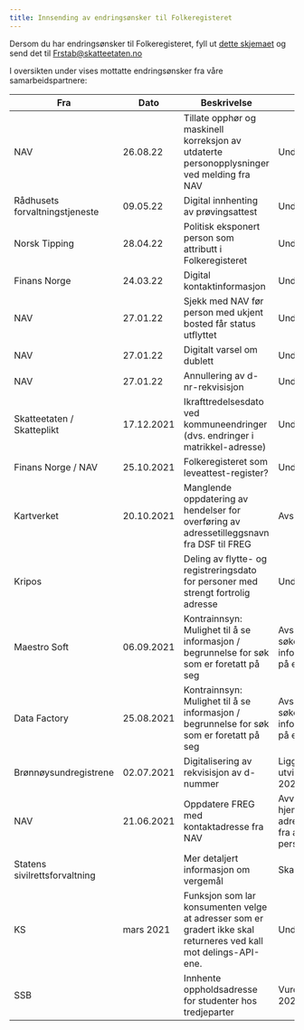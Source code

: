 ```yaml
---
title: Innsending av endringsønsker til Folkeregisteret
---
```

Dersom du har endringsønsker til Folkeregisteret, fyll ut [dette skjemaet](./Innspillskjema_FREG_v5_1.pdf) og send det til Frstab@skatteetaten.no
  
I oversikten under vises mottatte endringsønsker fra våre samarbeidspartnere:
  
 Fra | Dato | Beskrivelse |Status | 
------------|-------------------------------------|----------------|----------------
NAV|26.08.22|Tillate opphør og maskinell korreksjon av utdaterte personopplysninger ved melding fra NAV|Under behandling
Rådhusets forvaltningstjeneste|09.05.22|Digital innhenting av prøvingsattest|Under behandling
Norsk Tipping|28.04.22|Politisk eksponert person som attributt i Folkeregisteret|Under behandling
Finans Norge|24.03.22|Digital kontaktinformasjon|Under behandling|
NAV|27.01.22|Sjekk med NAV før person med ukjent bosted får status utflyttet|Under behandling
NAV|27.01.22|Digitalt varsel om dublett|Under behandling
NAV|27.01.22|Annullering av d-nr-rekvisisjon|Under behandling
Skatteetaten / Skatteplikt|17.12.2021|Ikrafttredelsesdato ved kommuneendringer (dvs. endringer i matrikkel-adresse)|Under behandling
Finans Norge / NAV|25.10.2021|Folkeregisteret som leveattest-register?|Under behandling
Kartverket|20.10.2021|Manglende oppdatering av hendelser for overføring av adressetilleggsnavn fra DSF til FREG|Avslått. 
Kripos||Deling av flytte- og registreringsdato for personer med strengt fortrolig adresse|Under behandling
Maestro Soft|06.09.2021|Kontrainnsyn: Mulighet til å se informasjon / begrunnelse for søk som er foretatt på seg |Avslått. Den som søker kan informere om dette på egne sider
Data Factory|25.08.2021|Kontrainnsyn: Mulighet til å se informasjon / begrunnelse for søk som er foretatt på seg |Avslått. Den som søker kan informere om dette på egne sider
Brønnøysundregistrene|02.07.2021|Digitalisering av rekvisisjon av d-nummer|Ligger på utviklingsplanen for 2022
NAV|21.06.2021|Oppdatere FREG med kontaktadresse fra NAV|Avvist. Ikke hjemmel til å motta adresseinformasjon fra andre enn personen selv
Statens sivilrettsforvaltning||Mer detaljert informasjon om vergemål|Skal utvikles i 2022
KS|mars 2021|Funksjon som lar konsumenten velge at adresser som er gradert ikke skal returneres ved kall mot delings-API-ene.|Under behandling
SSB||Innhente oppholdsadresse for studenter hos tredjeparter|Vurderes utviklet i 2023



